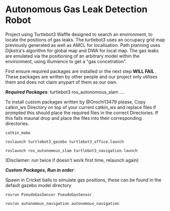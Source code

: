 # Autonomous Gas Leak Detection Robot

Project using Turtlebot3 Waffle designed to search an environment, to locate the positions of gas leaks. The turtlebot3 uses an occupacy grid map previously generated as well as AMCL for localisation. Path planning uses Dijkstra's algorithm for global map and DWA for local map. The gas leaks are emulated via the positioning of an arbitrary model within the environment, using illumience to get a "gas concetration".

First ensure required packages are installed or the next step <b>WILL FAIL</b> . These packages are written by other people and our project only utilises them and does not claim anypart of them as our own. 

<em><b>Required Packages</b></em>:
turtlebot3
ros_autonomous_slam
....


To install custom packages written by @Orochi13479 please, Copy catkin_ws Directory on top of your current catkin_ws and replace files if prompted this should place the required files in the correct Directories. If this fails maunal drop and place the files into their corresponding directories.

```
catkin_make
```
```
roslaunch turtlebot3_gazebo turtlebot3_office.launch
```
```
roslaunch ros_autonomous_slam turtlebot3_navigation.launch 
```
(Disclaimer: run twice if doesn't work first time, relaunch again)

<em><b>Custom Packages, Run in order</b></em>:

Spawn in Cricket balls to simulate gas positions, these can be found in the default gazebo model directory

```
rosrun PseudoGasSensor PseudoGasSensor 
```
```
rosrun autonomous_navigation autonomous_navigation 
```
